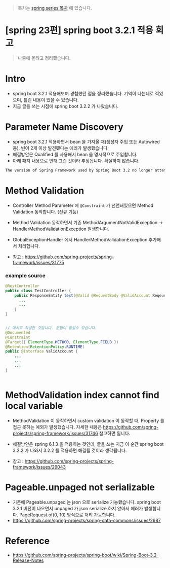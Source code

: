 > 목차는 [spring series 목차](https://insanelysimple.tistory.com/category/Spring/series) 에 있습니다.



# [spring 23편] spring boot 3.2.1 적용 회고



> 나중에 볼려고 정리했습니다. 





# Intro

- spring boot 3.2.1 적용해보며 경험했던 점을 정리했습니다. 기억이 나는데로 적었으며, 틀린 내용이 있을 수 있습니다.
- 지금 글을 쓰는 시점에 spring boot 3.2.2 가 나왔습니다.



# Parameter Name Discovery

- spring boot 3.2.1 적용하면서 bean 을 가져올 때(생성자 주입 또는 Autowired 등), 빈이 2개 이상 발견됐다는 에러가 발생했습니다. 
- 해결방안은 Qualified 를 사용해서 bean 을 명시적으로 주입합니다.
- 아래 패치 내용으로 인해 그런 것이라 추정됩니다. 확실하지 않습니다.

```tex
The version of Spring Framework used by Spring Boot 3.2 no longer attempts to deduce parameter names by parsing bytecode. If you experience issues with dependency injection or property binding, you should double check that you are compiling with the -parameters option. See this section of the "Upgrading to Spring Framework 6.x" wiki for more details.
```



# Method Validation

- Controller Method Parameter 에 `@Constraint` 가 선언돼있으면 Method Validation 동작합니다. (신규 기능)
- Method Validation 동작하면서 기존 MethodArgumentNotValidException → HandlerMethodValidationException 발생합니다.
- GlobalExceptionHandler 에서 HandlerMethodValidationException 추가해서 처리합니다.

- 참고 : https://github.com/spring-projects/spring-framework/issues/31775



### example source

```java
@RestController
public class TestController {
  	public ResponseEntity test(@Valid @RequestBody @ValidAccount ReqeustDto requestDto) {
      ...
      ...
    }
}


// 예시로 작성한 것입니다. 문법이 틀릴수 있습니다.
@Documented
@Constraint
@Target({ ElementType.METHOD, ElementType.FIELD })
@Retention(RetentionPolicy.RUNTIME)
public @interface ValidAccount {
    ...
    ...
    ...
}



```





# MethodValidation index cannot find local variable

- MethodValidation 이 동작하면서 custom validation 이 동작할 때, Property 를 접근 못하는 예외가 발생했습니다. 자세한 내용은 https://github.com/spring-projects/spring-framework/issues/31746 참고하면 됩니다.

- 해결방안은 spring 6.1.3 을 적용하는 것인데, 글을 쓰는 지금 이 순간 spring boot 3.2.2 가 나와서 3.2.2 를 적용하면 해결될 것이라 생각됩니다. 

- 참고 : https://github.com/spring-projects/spring-framework/issues/29043





# Pageable.unpaged not serializable

- 기존에 Pageable.unpaged 는 json 으로 serialize 가능했습니다. spring boot 3.2.1 버전이 나오면서 unpaged 가 json serialize 하지 않아서 에러가 발생합니다. PageRequest.of(0, 10) 방식으로 처리 가능합니다.
- https://github.com/spring-projects/spring-data-commons/issues/2987



# Reference

- https://github.com/spring-projects/spring-boot/wiki/Spring-Boot-3.2-Release-Notes
